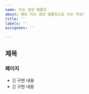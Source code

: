 ```yaml
---
name: 이슈 생성 템플릿
about: 해당 이슈 생성 템플릿으로 이슈 작성!
title: ''
labels: ''
assignees: ''

---
```


## 제목
### 페이지
- [] 구현 내용
- [] 구현 내용
